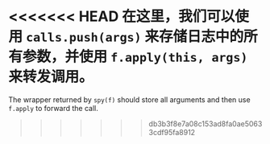 <<<<<<< HEAD
在这里，我们可以使用 `calls.push(args)` 来存储日志中的所有参数，并使用 `f.apply(this, args)` 来转发调用。
=======
The wrapper returned by `spy(f)` should store all arguments and then use `f.apply` to forward the call.
>>>>>>> db3b3f8e7a08c153ad8fa0ae50633cdf95fa8912
